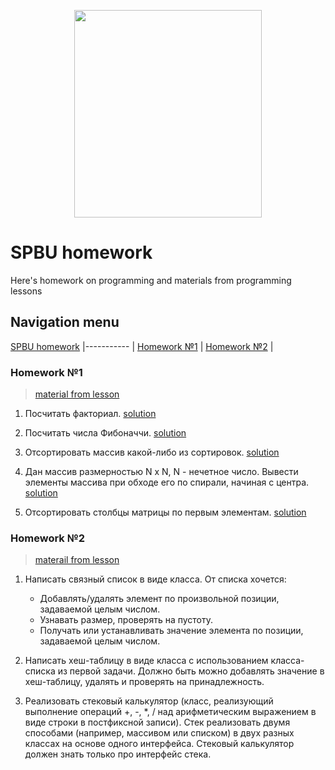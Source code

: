 <p align="center">
  <img width="300" height="332" src="https://github.com/kateChrome/homeworkCsharp/blob/master/img/logoSpbu.png">
</p>

# SPBU homework

Here's homework on programming and materials from programming lessons

## Navigation menu

[SPBU homework](https://github.com/kateChrome/homeworkCoctothorpe) |----------- |
[Homework №1](https://github.com/kateChrome/homeworkCoctothorpe#homework-1) |
[Homework №2](https://github.com/kateChrome/homeworkCoctothorpe#homework-2) |

### Homework №1 

>[material from lesson](https://github.com/kateChrome/homeworkCoctothorpe/tree/master/data/lesson1)

1. Посчитать факториал. [solution](https://github.com/kateChrome/homeworkCsharp/tree/master/hw1/hw1.1)

2. Посчитать числа Фибоначчи. [solution](https://github.com/kateChrome/homeworkCsharp/tree/master/hw1/hw1.2)

3. Отсортировать массив какой-либо из сортировок. [solution](https://github.com/kateChrome/homeworkCsharp/tree/master/hw1/hw1.3)

4. Дан массив размерностью N x N, N - нечетное число. Вывести элементы массива при обходе его по спирали, начиная с центра. [solution](https://github.com/kateChrome/homeworkCsharp/tree/master/hw1/hw1.4)

5. Отсортировать столбцы матрицы по первым элементам. [solution](https://github.com/kateChrome/homeworkCsharp/tree/master/hw1/hw1.5)

### Homework №2 

>[materail from lesson](https://github.com/kateChrome/homeworkCoctothorpe/tree/master/data/lesson2)

1. Написать связный список в виде класса. От списка хочется:
    - Добавлять/удалять элемент по произвольной позиции, задаваемой целым числом.
    - Узнавать размер, проверять на пустоту.
    - Получать или устанавливать значение элемента по позиции, задаваемой целым числом.

2. Написать хеш-таблицу в виде класса с использованием класса-списка из первой задачи. Должно быть можно добавлять значение в хеш-таблицу, удалять и проверять на принадлежность.

3. Реализовать стековый калькулятор (класс, реализующий выполнение операций +, -, *, / над арифметическим выражением в виде строки в постфиксной записи). Стек реализовать двумя способами (например, массивом или списком) в двух разных классах на основе одного интерфейса. Стековый калькулятор должен знать только про интерфейс стека.
